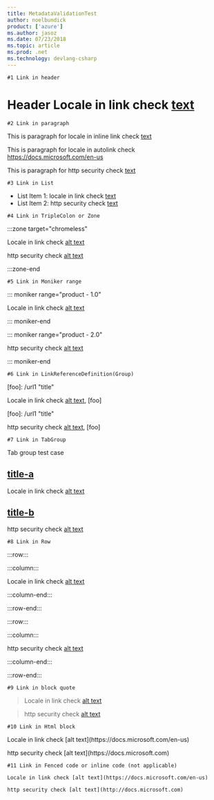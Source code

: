 ```yaml
---
title: MetadataValidationTest
author: noelbundick
product: ['azure']
ms.author: jasoz
ms.date: 07/23/2018
ms.topic: article
ms.prod: .net
ms.technology: devlang-csharp
---
```

`#1 Link in header`
# Header Locale in link check [text](https://docs.microsoft.com/en-us) 

`#2 Link in paragraph`

This is paragraph for locale in inline link check [text](https://docs.microsoft.com/en-us)

This is paragraph for locale in autolink check <https://docs.microsoft.com/en-us>

This is paragraph for http security check [text](http://docs.microsoft.com/)

`#3 Link in List`

- List Item 1: locale in link check [text](https://docs.microsoft.com/en-us)
- List Item 2: http security check [text](http://docs.microsoft.com)

`#4 Link in TripleColon or Zone`

:::zone target="chromeless"

Locale in link check [alt text](https://docs.microsoft.com/en-us)

http security check [alt text](http://docs.microsoft.com/)

:::zone-end

`#5 Link in Moniker range`

::: moniker range="product - 1.0"

Locale in link check [alt text](https://docs.microsoft.com/en-us)

::: moniker-end

::: moniker range="product - 2.0"

http security check [alt text](http://docs.microsoft.com/)

::: moniker-end

`#6 Link in LinkReferenceDefinition(Group)`

[foo]: /url1 \"title\"

Locale in link check [alt text](https://docs.microsoft.com/en-us), [foo]

[foo]: /url1 \"title\"

http security check [alt text](http://docs.microsoft.com/), [foo]

`#7 Link in TabGroup`

Tab group test case

## [title-a](#tab/a)

Locale in link check [alt text](https://docs.microsoft.com/en-us)

## [title-b](#tab/b)

http security check [alt text](http://docs.microsoft.com/)

`#8 Link in Row`

:::row:::

:::column:::

Locale in link check [alt text](https://docs.microsoft.com/en-us)

:::column-end:::

:::row-end:::

:::row:::

:::column:::

http security check [alt text](https://docs.microsoft.com/)

:::column-end:::

:::row-end:::

`#9 Link in block quote`

> Locale in link check [alt text](https://docs.microsoft.com/en-us)

> http security check [alt text](http://docs.microsoft.com/)

`#10 Link in Html block`

<p>Locale in link check [alt text](https://docs.microsoft.com/en-us)</p>

<p>http security check [alt text](https://docs.microsoft.com)</p>

`#11 Link in Fenced code or inline code (not applicable)`

```
Locale in link check [alt text](https://docs.microsoft.com/en-us)

```

```
http security check [alt text](http://docs.microsoft.com)

```

